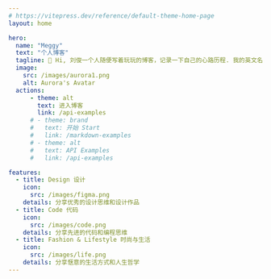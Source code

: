 ```yaml
---
# https://vitepress.dev/reference/default-theme-home-page
layout: home

hero:
  name: "Meggy"
  text: "个人博客"
  tagline: 👋 Hi, 刘俊一个人随便写着玩玩的博客，记录一下自己的心路历程. 我的英文名 Flora Adia Aurora，nickname 叫做 meggy. 所以这个博客就叫meggy啦.  本博客的主域名 https://meg.gy，备用域名 https://m.vercel.app .
  image:
    src: /images/aurora1.png
    alt: Aurora's Avatar
  actions:
      - theme: alt
        text: 进入博客
        link: /api-examples
      # - theme: brand
      #   text: 开始 Start
      #   link: /markdown-examples
      # - theme: alt
      #   text: API Examples
      #   link: /api-examples

features:
  - title: Design 设计
    icon:
      src: /images/figma.png
    details: 分享优秀的设计思维和设计作品
  - title: Code 代码
    icon:
      src: /images/code.png
    details: 分享先进的代码和编程思维
  - title: Fashion & Lifestyle 时尚与生活
    icon:
      src: /images/life.png
    details: 分享惬意的生活方式和人生哲学
---
```


